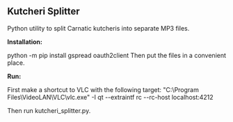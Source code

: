 ## Kutcheri Splitter

Python utility to split Carnatic kutcheris into separate MP3 files.

**Installation:**

python -m pip install gspread oauth2client
Then put the files in a convenient place.

**Run:**

First make a shortcut to VLC with the following target:
"C:\Program Files\VideoLAN\VLC\vlc.exe" -I qt --extraintf rc --rc-host localhost:4212

Then run kutcheri\_splitter.py.

